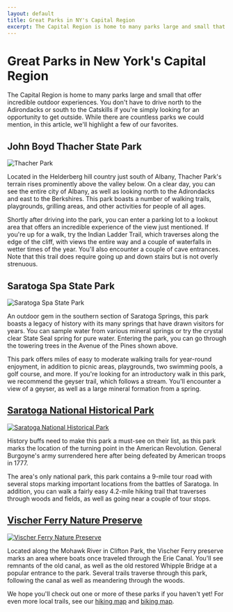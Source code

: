 ```yaml
---
layout: default
title: Great Parks in NY's Capital Region
excerpt: The Capital Region is home to many parks large and small that offer incredible outdoor experiences.
---
```


<h1>Great Parks in New York's Capital Region</h1>

<p>The Capital Region is home to many parks large and small that offer incredible outdoor experiences. You don't have to drive north to the Adirondacks or south to the Catskills if you're simply looking for an opportunity to get outside. While there are countless parks we could mention, in this article, we'll highlight a few of our favorites.</p>

<h2>John Boyd Thacher State Park</h2>

<img class="pure-img-responsive" src="http://newyorktrailheads.com/img/capital-region-hikes/thacher-park.jpg" alt="Thacher Park">

<p>Located in the Helderberg hill country just south of Albany, Thacher Park's terrain rises prominently above the valley below. On a clear day, you can see the entire city of Albany, as well as looking north to the Adirondacks and east to the Berkshires. This park boasts a number of walking trails, playgrounds, grilling areas, and other activities for people of all ages.</p>

<p>Shortly after driving into the park, you can enter a parking lot to a lookout area that offers an incredible experience of the view just mentioned. If you're up for a walk, try the Indian Ladder Trail, which traverses along the edge of the cliff, with views the entire way and a couple of waterfalls in wetter times of the year. You'll also encounter a couple of cave entrances. Note that this trail does require going up and down stairs but is not overly strenuous.</p>

<h2>Saratoga Spa State Park</h2>

<img class="pure-img-responsive" src="http://newyorktrailheads.com/img/capital-region-hikes/saratoga-spa-state-park.jpg" alt="Saratoga Spa State Park">

<p>An outdoor gem in the southern section of Saratoga Springs, this park boasts a legacy of history with its many springs that have drawn visitors for years. You can sample water from various mineral springs or try the crystal clear State Seal spring for pure water. Entering the park, you can go through the towering trees in the Avenue of the Pines shown above.</p>

<p>This park offers miles of easy to moderate walking trails for year-round enjoyment, in addition to picnic areas, playgrounds, two swimming pools, a golf course, and more. If you're looking for an introductory walk in this park, we recommend the geyser trail, which follows a stream. You'll encounter a view of a geyser, as well as a large mineral formation from a spring.</p>

<h2><a href="http://newyorktrailheads.com/2016/09/19/Saratoga-Battlefield.html" class="headinglink">Saratoga National Historical Park</a></h2>

<a href="http://newyorktrailheads.com/2016/09/19/Saratoga-Battlefield.html"><img src="http://newyorktrailheads.com/img/saratoganationalpark.jpg" class="pure-img-responsive" alt="Saratoga National Historical Park"></a>

<p>History buffs need to make this park a must-see on their list, as this park marks the location of the turning point in the American Revolution. General Burgoyne's army surrendered here after being defeated by American troops in 1777.</p>

<p>The area's only national park, this park contains a 9-mile tour road with several stops marking important locations from the battles of Saratoga. In addition, you can walk a fairly easy 4.2-mile hiking trail that traverses through woods and fields, as well as going near a couple of tour stops.</p> 

<h2><a href="http://newyorktrailheads.com/2016/07/09/Vischer-Ferry-Preserve.html" class="headinglink">Vischer Ferry Nature Preserve</a></h2>

<a href="http://newyorktrailheads.com/2016/07/09/Vischer-Ferry-Preserve.html"><img class="pure-img-responsive" src="http://newyorktrailheads.com/img/vischer-ferry/vischerferrytrail.jpg" alt="Vischer Ferry Nature Preserve"></a>

<p>Located along the Mohawk River in Clifton Park, the Vischer Ferry preserve marks an area where boats once traveled through the Erie Canal. You'll see remnants of the old canal, as well as the old restored Whipple Bridge at a popular entrance to the park. Several trails traverse through this park, following the canal as well as meandering through the woods.

<p>We hope you'll check out one or more of these parks if you haven't yet! For even more local trails, see our <a href="http://newyorktrailheads.com/hiking-map.html">hiking map</a> and <a href="http://newyorktrailheads.com/biking-map.html">biking map</a>.</p>
